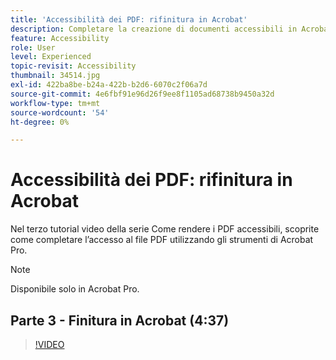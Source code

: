```yaml
---
title: 'Accessibilità dei PDF: rifinitura in Acrobat'
description: Completare la creazione di documenti accessibili in Acrobat
feature: Accessibility
role: User
level: Experienced
topic-revisit: Accessibility
thumbnail: 34514.jpg
exl-id: 422ba8be-b24a-422b-b2d6-6070c2f06a7d
source-git-commit: 4e6fbf91e96d26f9ee8f1105ad68738b9450a32d
workflow-type: tm+mt
source-wordcount: '54'
ht-degree: 0%

---
```


# Accessibilità dei PDF: rifinitura in Acrobat

Nel terzo tutorial video della serie Come rendere i PDF accessibili, scoprite come completare l’accesso al file PDF utilizzando gli strumenti di Acrobat Pro.

>[!NOTE]
>
>Disponibile solo in Acrobat Pro.

## Parte 3 - Finitura in Acrobat (4:37)

>[!VIDEO](https://video.tv.adobe.com/v/34514?quality=12&learn=on&hidetitle=true)
